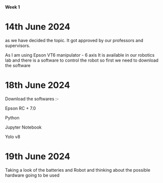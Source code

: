 
**Week 1**
# 14th June 2024

as we have decided the topic. It got approved by our professors and supervisors.

As I am using Epson VT6 manipulator - 6 axis
It is available in our robotics lab
and there is a software to control the robot so first we need to download the software

#  18th June 2024
Download the softwares :-

Epson RC + 7.0

Python 

Jupyter Notebook

Yolo v8

#  19th June 2024
Taking a look of the batteries and Robot and thinking about the possible hardware going to be used
